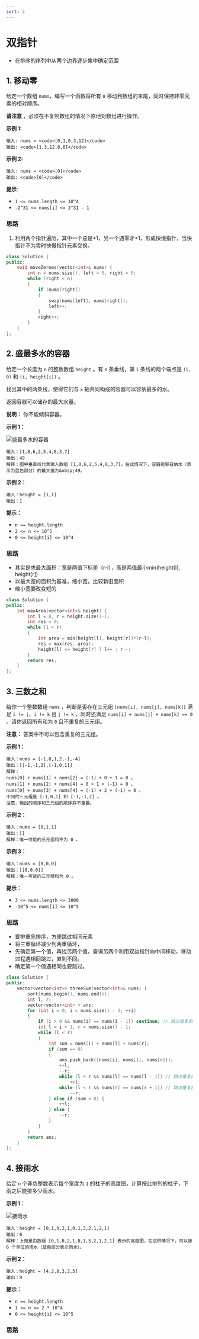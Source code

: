 ```yaml
---
sort: 2
---
```


# 双指针

- 在排序的序列中从两个边界逐步集中确定范围

## 1. 移动零

给定一个数组 `nums`，编写一个函数将所有 `0` 移动到数组的末尾，同时保持非零元素的相对顺序。

**请注意** ，必须在不复制数组的情况下原地对数组进行操作。

**示例 1:**

```
输入: nums = <code>[0,1,0,3,12]</code>
输出: <code>[1,3,12,0,0]</code>
```

**示例 2:**

```
输入: nums = <code>[0]</code>
输出: <code>[0]</code>
```

**提示**:

-   `1 <= nums.length <= 10^4`
-   `-2^31 <= nums[i] <= 2^31 - 1`

### 思路

1. 利用两个指针遍历，其中一个总是+1，另一个遇零才+1，形成快慢指针，当快指针不为零时快慢指针元素交换。

```cpp
class Solution {
public:
    void moveZeroes(vector<int>& nums) {
        int n = nums.size(), left = 0, right = 0;
        while (right < n)
        {
            if (nums[right])
            {
                swap(nums[left], nums[right]);
                left++;
            }
            right++;
        }
    }
};
```

## 2. 盛最多水的容器

给定一个长度为 `n` 的整数数组 `height` 。有 `n` 条垂线，第 `i` 条线的两个端点是 `(i, 0)` 和 `(i, height[i])` 。

找出其中的两条线，使得它们与 `x` 轴共同构成的容器可以容纳最多的水。

返回容器可以储存的最大水量。

**说明：** 你不能倾斜容器。

**示例 1：**

![盛最多水的容器](./imags/盛最多水的容器.jpg)

```
输入：[1,8,6,2,5,4,8,3,7]
输出：49 
解释：图中垂直线代表输入数组 [1,8,6,2,5,4,8,3,7]。在此情况下，容器能够容纳水（表示为蓝色部分）的最大值为&nbsp;49。
```

**示例 2：**

```
输入：height = [1,1]
输出：1
```

**提示：**

-   `n == height.length`
-   `2 <= n <= 10^5`
-   `0 <= height[i] <= 10^4`

### 思路

- 其实是求最大面积：宽是两值下标差（r-l），高是两值最小min(height[l], height[r])
- 以最大宽的面积为基准，缩小宽，比较新旧面积
- 缩小宽要改变短的

```cpp
class Solution {
public:
    int maxArea(vector<int>& height) {
        int l = 0, r = height.size()-1;
        int res = 0;
        while (l < r)
        {
            int area = min(height[l], height[r])*(r-l);
            res = max(res, area);
            height[l] <= height[r] ? l++ : r--;
        }
        return res;
    }
};
```

## 3. 三数之和

给你一个整数数组 `nums` ，判断是否存在三元组 `[nums[i], nums[j], nums[k]]` 满足 `i != j`、`i != k` 且 `j != k` ，同时还满足 `nums[i] + nums[j] + nums[k] == 0` 。请你返回所有和为 `0` 且不重复的三元组。

**注意：** 答案中不可以包含重复的三元组。

**示例 1：**

```
输入：nums = [-1,0,1,2,-1,-4]
输出：[[-1,-1,2],[-1,0,1]]
解释：
nums[0] + nums[1] + nums[2] = (-1) + 0 + 1 = 0 。
nums[1] + nums[2] + nums[4] = 0 + 1 + (-1) = 0 。
nums[0] + nums[3] + nums[4] = (-1) + 2 + (-1) = 0 。
不同的三元组是 [-1,0,1] 和 [-1,-1,2] 。
注意，输出的顺序和三元组的顺序并不重要。
```

**示例 2：**

```
输入：nums = [0,1,1]
输出：[]
解释：唯一可能的三元组和不为 0 。
```

**示例 3：**

```
输入：nums = [0,0,0]
输出：[[0,0,0]]
解释：唯一可能的三元组和为 0 。
```

**提示：**

-   `3 <= nums.length <= 3000`
-   `-10^5 <= nums[i] <= 10^5`

### 思路

- 要排重先排序，方便跳过相同元素
- 将三重循环减少到两重循环，
- 先确定第一个值，再找另两个值，查询另两个利用双边指针向中间移动，移动过程遇相同跳过，直到不同。
- 确定第一个值遇相同也要跳过。

```cpp
class Solution {
public:
    vector<vector<int>> threeSum(vector<int>& nums) {
        sort(nums.begin(), nums.end());
        int l, r;
        vector<vector<int> > ans;
        for (int i = 0; i < nums.size() - 2; ++i)
        {
            if (i > 0 && nums[i] == nums[i - 1]) continue; // 跳过重复的元素
            int l = i + 1, r = nums.size() - 1;
            while (l < r)
            {
                int sum = nums[i] + nums[l] + nums[r];
                if (sum == 0)
                {
                    ans.push_back({nums[i], nums[l], nums[r]});
                    ++l;
                    --r;
                    while (l < r && nums[l] == nums[l - 1]) // 跳过重复的元素
                        ++l;
                    while (l < r && nums[r] == nums[r + 1]) // 跳过重复的元素
                        --r;
                } else if (sum < 0) {
                    ++l;
                } else {
                    --r;
                }
            }
        }
        return ans;
    }
};
```

## 4. 接雨水

给定 `n` 个非负整数表示每个宽度为 `1` 的柱子的高度图，计算按此排列的柱子，下雨之后能接多少雨水。

**示例 1：**

![接雨水](./imags/接雨水.png)

```
输入：height = [0,1,0,2,1,0,1,3,2,1,2,1]
输出：6
解释：上面是由数组 [0,1,0,2,1,0,1,3,2,1,2,1] 表示的高度图，在这种情况下，可以接 6 个单位的雨水（蓝色部分表示雨水）。 
```

**示例 2：**

```
输入：height = [4,2,0,3,2,5]
输出：9
```

**提示：**

-   `n == height.length`
-   `1 <= n <= 2 * 10^4`
-   `0 <= height[i] <= 10^5`

### 思路